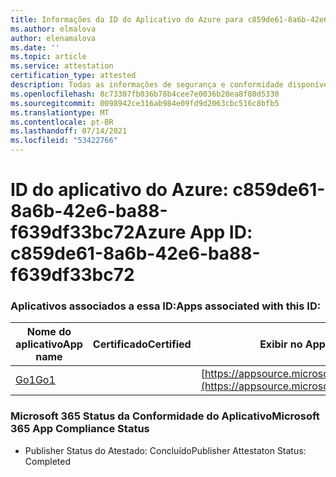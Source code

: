 ```yaml
---
title: Informações da ID do Aplicativo do Azure para c859de61-8a6b-42e6-ba88-f639df33bc72
ms.author: elmalova
author: elenamalova
ms.date: ''
ms.topic: article
ms.service: attestation
certification_type: attested
description: Todas as informações de segurança e conformidade disponíveis para c859de61-8a6b-42e6-ba88-f639df33bc72.
ms.openlocfilehash: 8c73307fb036b78b4cee7e0036b20ea8f80d5330
ms.sourcegitcommit: 0098942ce316ab984e09fd9d2063cbc516c8bfb5
ms.translationtype: MT
ms.contentlocale: pt-BR
ms.lasthandoff: 07/14/2021
ms.locfileid: "53422766"
---
```

# <a name="azure-app-id-c859de61-8a6b-42e6-ba88-f639df33bc72"></a><span data-ttu-id="df758-103">ID do aplicativo do Azure: c859de61-8a6b-42e6-ba88-f639df33bc72</span><span class="sxs-lookup"><span data-stu-id="df758-103">Azure App ID: c859de61-8a6b-42e6-ba88-f639df33bc72</span></span>


### <a name="apps-associated-with-this-id"></a><span data-ttu-id="df758-104">Aplicativos associados a essa ID:</span><span class="sxs-lookup"><span data-stu-id="df758-104">Apps associated with this ID:</span></span>
| <span data-ttu-id="df758-105">**Nome do aplicativo**</span><span class="sxs-lookup"><span data-stu-id="df758-105">**App name**</span></span> | <span data-ttu-id="df758-106">**Certificado**</span><span class="sxs-lookup"><span data-stu-id="df758-106">**Certified**</span></span> | <span data-ttu-id="df758-107">**Exibir no AppSource**</span><span class="sxs-lookup"><span data-stu-id="df758-107">**View in AppSource**</span></span> |
|-|-|-|
| [<span data-ttu-id="df758-108">Go1</span><span class="sxs-lookup"><span data-stu-id="df758-108">Go1</span></span>](https://docs.microsoft.com/en-us/microsoft-365-app-certification/forward/WA200001484) |  | [https://appsource.microsoft.com/product/office/WA200001484](https://appsource.microsoft.com/product/office/WA200001484) |

### <a name="microsoft-365-app-compliance-status"></a><span data-ttu-id="df758-109">Microsoft 365 Status da Conformidade do Aplicativo</span><span class="sxs-lookup"><span data-stu-id="df758-109">Microsoft 365 App Compliance Status</span></span>
- <span data-ttu-id="df758-110">Publisher Status do Atestado: Concluído</span><span class="sxs-lookup"><span data-stu-id="df758-110">Publisher Attestaton Status: Completed</span></span>
